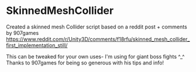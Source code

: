 # SkinnedMeshCollider
Created a skinned mesh Collider script based on a reddit post + comments by 907games https://www.reddit.com/r/Unity3D/comments/f18rfu/skinned_mesh_collider_first_implementation_still/

This can be tweaked for your own uses- I'm using for giant boss fights ^_^ Thanks to 907games for being so generous with his tips and info!
